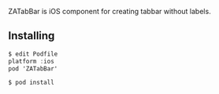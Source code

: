 ZATabBar is iOS component for creating tabbar without labels.

## Installing

```objective-c
$ edit Podfile
platform :ios
pod 'ZATabBar'

$ pod install
```


